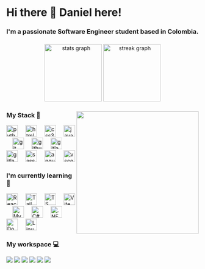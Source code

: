 <h1>Hi there 👋 Daniel here!</h1>

### I'm a passionate Software Engineer student based in Colombia.

###

<div align="center">
  <img src="https://github-readme-stats.vercel.app/api?username=dalo-dev&show_icons=true&include_all_commits=true&count_private=true&theme=tokyonight" height="150" alt="stats graph"  />
  <img src="https://streak-stats.demolab.com?user=dalo-dev&locale=en&mode=daily&theme=tokyonight&hide_border=false&border_radius=5" height="150" alt="streak graph"  />
</div>

###

<img align="right" height="320" src="https://github-readme-stats.vercel.app/api/top-langs?username=dalo-dev&locale=en&hide_title=false&layout=donut-vertical&card_width=320&langs_count=5&theme=tokyonight&hide_border=false"  />

###

<div align="left">
  <h3>My Stack 💪</h3>
  <img src="https://skillicons.dev/icons?i=py" height="30" alt="python logo"  />
  <img width="12" />
  <img src="https://skillicons.dev/icons?i=html" height="30" alt="html5 logo"  />
  <img width="12" />
  <img src="https://skillicons.dev/icons?i=css" height="30" alt="css3 logo"  />
  <img width="12" />
  <img src="https://skillicons.dev/icons?i=js" height="30" alt="javascript logo"  />
  <img width="12" />
  <img src="https://skillicons.dev/icons?i=git" height="30" alt="git logo"  />
  <img width="12" />
  <img src="https://skillicons.dev/icons?i=github" height="30" alt="github logo"  />
  <img width="12" />
  <img src="https://skillicons.dev/icons?i=gitlab" height="30" alt="gitlab logo"  />
  <img width="12" />
  <img src="https://skillicons.dev/icons?i=npm" height="30" alt="gitlab logo"  />
  <img width="12" />
  <img src="https://skillicons.dev/icons?i=sass" height="30" alt="sass logo"  />
  <img width="12" />
  <img src="https://skillicons.dev/icons?i=angular" height="30" alt="angularjs logo"  />
  <img width="12" />
  <img src="https://skillicons.dev/icons?i=vscode" height="30" alt="vscode logo"  />
</div>

###

<div align="left">
  <h3>I'm currently learning 📖</h3>
  <img src="https://skillicons.dev/icons?i=react" height="30" alt="React logo"  />
  <img width="12" />
  <img src="https://skillicons.dev/icons?i=tailwind" height="30" alt="Tailwind logo"  />
  <img width="12" />
  <img src="https://skillicons.dev/icons?i=ts" height="30" alt="TS logo"  />
  <img width="12" />
  <img src="https://skillicons.dev/icons?i=vite" height="30" alt="Vite logo"  />
  <img width="12" />
  <img src="https://skillicons.dev/icons?i=mysql" height="30" alt="Mysql logo"  />
  <img width="12" />
  <img src="https://skillicons.dev/icons?i=cs" height="30" alt="C# logo"  />
  <img width="12" />
  <img src="https://skillicons.dev/icons?i=dotnet" height="30" alt=".NET logo"  />
  <img width="12" />
  <img src="https://skillicons.dev/icons?i=docker" height="30" alt="Docker logo"  />
  <img width="12" />
  <img src="https://skillicons.dev/icons?i=linux" height="30" alt="Linux logo"  />
  <img width="12" />
</div>

###

<div align="left">
  <h3>My workspace 💻</h3>
  <img src="https://img.shields.io/badge/MSI%20laptop-FF0000?style=for-the-badge&logo=msi&logoColor=white" />
  <img src="https://img.shields.io/badge/Debian-A81D33?style=for-the-badge&logo=debian&logoColor=white" />
  <img src="https://img.shields.io/badge/Windows_11-0078d4?style=for-the-badge&logo=windows-11&logoColor=white" />
  <img src="https://img.shields.io/badge/Intel%20Core_i7_10th-0071C5?style=for-the-badge&logo=intel&logoColor=white" />
  <img src="https://img.shields.io/badge/RAM-16GB-%230071C5.svg?&style=for-the-badge&logoColor=white" />
  <img src="https://img.shields.io/badge/nvidia-gtx%202060-%2376B900.svg?&style=for-the-badge&logo=nvidia&logoColor=white" />
</div>

###

